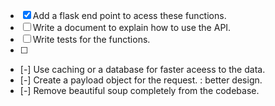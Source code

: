 - [x] Add a flask end point to acess these functions.
- [ ] Write a document to explain how to use the API.
- [ ] Write tests for the functions.
- [ ] 
- [-] Use caching or a database for faster aceess to the data.
- [-] Create a payload object for the request. : better design.
- [-] Remove beautiful soup completely from the codebase.
